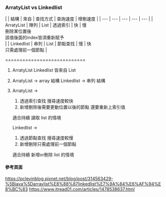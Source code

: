 ### ArratyList vs Linkedlist ###


|   | 結構 | 來自 | 查找方式 | 查詢速度 | 增刪速度 |
| --- | --- | --- | --- | --- |
| ArratyList  | 陣列 | List | 透過索引 | 快 | 慢<br/>刪除某位置後<br/>該值後面的index皆須重新賦予<br/> |
| Linkedlist  | 串列 | List | 節點查找 | 慢 | 快<br/>只需處理前一個節點 |


============================

1. ArratyList Linkedlist 皆來自 List

2. ArratyList -> array 結構
   Linkedlist -> 串列 結構

3. ArratyList -> 
    
    1. 透過索引查找 搜尋速度較快
    2. 新增刪除後需要更動位置以後的節點
       還要重新上索引值 

    適合持續 讀取 list 的情境
   
   Linkedlist -> 
    
    1. 透過節點查找 搜尋速度較慢
    2. 新增刪除只需處理前一個節點

    適合持續 新增or刪除 list 的情境


#### 參考頁面 ####

https://pclevinblog.pixnet.net/blog/post/314563429-%5Bjava%5Darraylist%E8%88%87linkedlist%E7%9A%84%E6%AF%94%E8%BC%83
https://www.itread01.com/articles/1478538637.html

